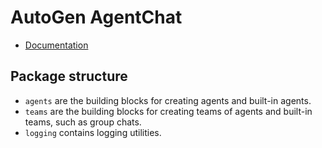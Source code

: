 # AutoGen AgentChat

- [Documentation](https://microsoft.github.io/autogen/dev/user-guide/agentchat-user-guide/index.html)

## Package structure

- `agents` are the building blocks for creating agents and built-in agents.
- `teams` are the building blocks for creating teams of agents and built-in teams, such as group chats.
- `logging` contains logging utilities.